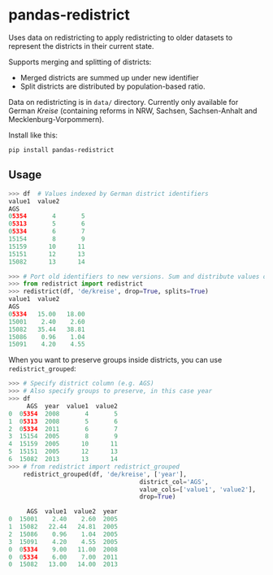 # pandas-redistrict

Uses data on redistricting to apply redistricting to older datasets to represent the districts in their current state.

Supports merging and splitting of districts:
- Merged districts are summed up under new identifier
- Split districts are distributed by population-based ratio.

Data on redistricting is in `data/` directory. Currently only available for German *Kreise* (containing reforms in NRW, Sachsen, Sachsen-Anhalt and Mecklenburg-Vorpommern).

Install like this:

    pip install pandas-redistrict


## Usage

``` python
>>> df  # Values indexed by German district identifiers
value1  value2
AGS
05354       4       5
05313       5       6
05334       6       7
15154       8       9
15159      10      11
15151      12      13
15082      13      14

>>> # Port old identifiers to new versions. Sum and distribute values on the way
>>> from redistrict import redistrict
>>> redistrict(df, 'de/kreise', drop=True, splits=True)
value1  value2
AGS
05334   15.00   18.00
15001    2.40    2.60
15082   35.44   38.81
15086    0.96    1.04
15091    4.20    4.55
```

When you want to preserve groups inside districts, you can use ``redistrict_grouped``:

``` python
>>> # Specify district column (e.g. AGS)
>>> # Also specify groups to preserve, in this case year
>>> df
     AGS  year  value1  value2
0  05354  2008       4       5
1  05313  2008       5       6
2  05334  2011       6       7
3  15154  2005       8       9
4  15159  2005      10      11
5  15151  2005      12      13
6  15082  2013      13      14
>>> # from redistrict import redistrict_grouped
    redistrict_grouped(df, 'de/kreise', ['year'],
                                    district_col='AGS',
                                    value_cols=['value1', 'value2'],
                                    drop=True)

     AGS  value1  value2  year
0  15001    2.40    2.60  2005
1  15082   22.44   24.81  2005
2  15086    0.96    1.04  2005
3  15091    4.20    4.55  2005
0  05334    9.00   11.00  2008
0  05334    6.00    7.00  2011
0  15082   13.00   14.00  2013
```
